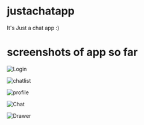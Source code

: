 # justachatapp
It's Just a chat app :)


# screenshots of app so far

![Login](https://github.com/thobhanifreddy/justachatapp/blob/master/screenshots/WhatsApp%20Image%202019-08-18%20at%206.28.23%20PM.jpeg)

![chatlist](https://github.com/thobhanifreddy/justachatapp/blob/master/screenshots/WhatsApp%20Image%202019-08-18%20at%206.28.23%20PM%20(1).jpeg)

![profile](https://github.com/thobhanifreddy/justachatapp/blob/master/screenshots/Screenshot%202019-08-18%20at%206.43.34%20PM.png)

![Chat](https://github.com/thobhanifreddy/justachatapp/blob/master/screenshots/Screenshot%202019-08-18%20at%206.39.09%20PM.png)

![Drawer](https://github.com/thobhanifreddy/justachatapp/blob/master/screenshots/Screenshot%202019-08-18%20at%206.37.35%20PM.png)
